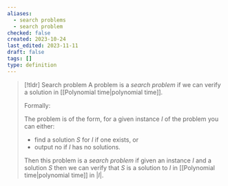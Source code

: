```yaml
---
aliases:
  - search problems
  - search problem
checked: false
created: 2023-10-24
last_edited: 2023-11-11
draft: false
tags: []
type: definition
---
```

>[!tldr] Search problem
>A problem is a *search problem* if we can verify a solution in [[Polynomial time|polynomial time]].
>
>Formally:
>
>The problem is of the form, for a given instance $I$ of the problem you can either:
>- find a solution $S$ for $I$ if one exists, or
>- output no if $I$ has no solutions.
>
>Then this problem is a *search problem* if given an instance $I$ and a solution $S$ then we can verify that $S$ is a solution to $I$ in [[Polynomial time|polynomial time]] in $\vert I \vert$.

